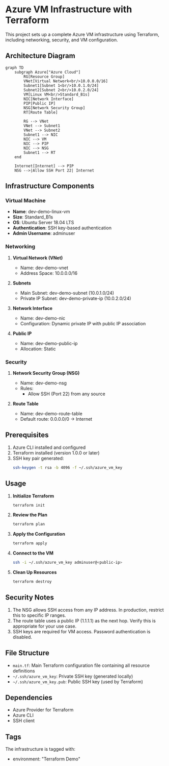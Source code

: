 # Azure VM Infrastructure with Terraform

This project sets up a complete Azure VM infrastructure using Terraform, including networking, security, and VM configuration.

## Architecture Diagram

```mermaid
graph TD
    subgraph Azure["Azure Cloud"]
        RG[Resource Group]
        VNet[Virtual Network<br/>10.0.0.0/16]
        Subnet1[Subnet 1<br/>10.0.1.0/24]
        Subnet2[Subnet 2<br/>10.0.2.0/24]
        VM[Linux VM<br/>Standard_B1s]
        NIC[Network Interface]
        PIP[Public IP]
        NSG[Network Security Group]
        RT[Route Table]

        RG --> VNet
        VNet --> Subnet1
        VNet --> Subnet2
        Subnet1 --> NIC
        NIC --> VM
        NIC --> PIP
        NIC --> NSG
        Subnet1 --> RT
    end

    Internet[Internet] --> PIP
    NSG -->|Allow SSH Port 22| Internet
```

## Infrastructure Components

### Virtual Machine
- **Name**: dev-demo-linux-vm
- **Size**: Standard_B1s
- **OS**: Ubuntu Server 18.04 LTS
- **Authentication**: SSH key-based authentication
- **Admin Username**: adminuser

### Networking
1. **Virtual Network (VNet)**
   - Name: dev-demo-vnet
   - Address Space: 10.0.0.0/16

2. **Subnets**
   - Main Subnet: dev-demo-subnet (10.0.1.0/24)
   - Private IP Subnet: dev-demo-private-ip (10.0.2.0/24)

3. **Network Interface**
   - Name: dev-demo-nic
   - Configuration: Dynamic private IP with public IP association

4. **Public IP**
   - Name: dev-demo-public-ip
   - Allocation: Static

### Security
1. **Network Security Group (NSG)**
   - Name: dev-demo-nsg
   - Rules:
     - Allow SSH (Port 22) from any source

2. **Route Table**
   - Name: dev-demo-route-table
   - Default route: 0.0.0.0/0 → Internet

## Prerequisites

1. Azure CLI installed and configured
2. Terraform installed (version 1.0.0 or later)
3. SSH key pair generated:
   ```bash
   ssh-keygen -t rsa -b 4096 -f ~/.ssh/azure_vm_key
   ```

## Usage

1. **Initialize Terraform**
   ```bash
   terraform init
   ```

2. **Review the Plan**
   ```bash
   terraform plan
   ```

3. **Apply the Configuration**
   ```bash
   terraform apply
   ```

4. **Connect to the VM**
   ```bash
   ssh -i ~/.ssh/azure_vm_key adminuser@<public-ip>
   ```

5. **Clean Up Resources**
   ```bash
   terraform destroy
   ```

## Security Notes

1. The NSG allows SSH access from any IP address. In production, restrict this to specific IP ranges.
2. The route table uses a public IP (1.1.1.1) as the next hop. Verify this is appropriate for your use case.
3. SSH keys are required for VM access. Password authentication is disabled.

## File Structure

- `main.tf`: Main Terraform configuration file containing all resource definitions
- `~/.ssh/azure_vm_key`: Private SSH key (generated locally)
- `~/.ssh/azure_vm_key.pub`: Public SSH key (used by Terraform)

## Dependencies

- Azure Provider for Terraform
- Azure CLI
- SSH client

## Tags

The infrastructure is tagged with:
- environment: "Terraform Demo" 